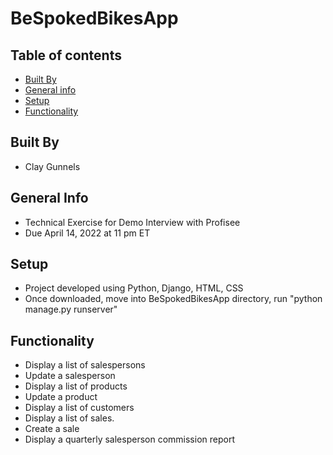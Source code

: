 # BeSpokedBikesApp
## Table of contents
* [Built By](#built-by)
* [General info](#general-info)
* [Setup](#setup)
* [Functionality](#functionality)

## Built By
* Clay Gunnels

## General Info
* Technical Exercise for Demo Interview with Profisee
* Due April 14, 2022 at 11 pm ET

## Setup
* Project developed using Python, Django, HTML, CSS
* Once downloaded, move into BeSpokedBikesApp directory, run "python manage.py runserver"

## Functionality
* Display a list of salespersons
* Update a salesperson
* Display a list of products
* Update a product
* Display a list of customers
* Display a list of sales.
* Create a sale
* Display a quarterly salesperson commission report